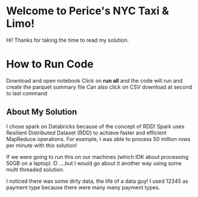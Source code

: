 # Welcome to Perice's NYC Taxi & Limo!

Hi! Thanks for taking the time to read my solution. 


# How to Run Code 

Download and open notebook 
Click on **run all** and the code will run and create the parquet summary file
Can also click on CSV download at second to last command  

## About My Solution 

I chose spark on Databricks because of the concept of RDD! Spark uses Resilient Distributed Dataset (RDD) to achieve faster and efficient MapReduce operations. For example, I was able to process 50 million rows per minute with this solution!  

If we were going to run this on our machines (which IDK about processing 50GB on a laptop) :D ....but I would go about it another way using some multi threaded solution. 

I noticed there was some dirty data, the life of a data guy! I used 12345 as payment type because there were many many payment types. 
